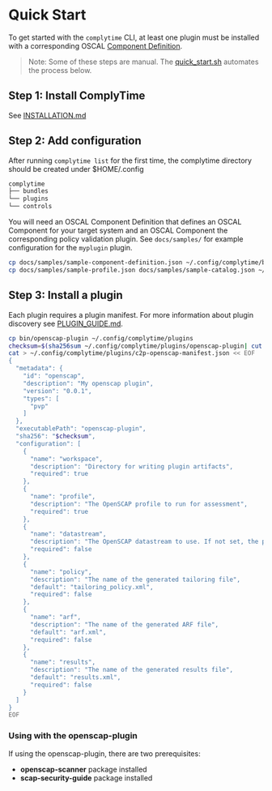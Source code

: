 # Quick Start

To get started with the `complytime` CLI, at least one plugin must be installed with a corresponding OSCAL [Component Definition](https://pages.nist.gov/OSCAL/resources/concepts/layer/implementation/component-definition/).

> Note: Some of these steps are manual. The [quick_start.sh](../scripts/quick_start/quick_start.sh) automates the process below.

## Step 1: Install ComplyTime

See [INSTALLATION.md](INSTALLATION.md)

## Step 2: Add configuration

After running `complytime list` for the first time, the complytime
directory should be created under $HOME/.config

```markdown
complytime
├── bundles
└── plugins
└── controls
```

You will need an OSCAL Component Definition that defines an OSCAL Component for your target system and an OSCAL Component the corresponding
policy validation plugin. See `docs/samples/` for example configuration for the `myplugin` plugin.

```bash
cp docs/samples/sample-component-definition.json ~/.config/complytime/bundles
cp docs/samples/sample-profile.json docs/samples/sample-catalog.json ~/.config/complytime/controls
```

## Step 3: Install a plugin

Each plugin requires a plugin manifest. For more information about plugin discovery see [PLUGIN_GUIDE.md](PLUGIN_GUIDE.md).

```bash
cp bin/openscap-plugin ~/.config/complytime/plugins
checksum=$(sha256sum ~/.config/complytime/plugins/openscap-plugin| cut -d ' ' -f 1 )
cat > ~/.config/complytime/plugins/c2p-openscap-manifest.json << EOF
{
  "metadata": {
    "id": "openscap",
    "description": "My openscap plugin",
    "version": "0.0.1",
    "types": [
      "pvp"
    ]
  },
  "executablePath": "openscap-plugin",
  "sha256": "$checksum",
  "configuration": [
    {
      "name": "workspace",
      "description": "Directory for writing plugin artifacts",
      "required": true
    },
    {
      "name": "profile",
      "description": "The OpenSCAP profile to run for assessment",
      "required": true
    },
    {
      "name": "datastream",
      "description": "The OpenSCAP datastream to use. If not set, the plugin will try to determine it based on system information",
      "required": false
    },
    {
      "name": "policy",
      "description": "The name of the generated tailoring file",
      "default": "tailoring_policy.xml",
      "required": false
    },
    {
      "name": "arf",
      "description": "The name of the generated ARF file",
      "default": "arf.xml",
      "required": false
    },
    {
      "name": "results",
      "description": "The name of the generated results file",
      "default": "results.xml",
      "required": false
    }
  ]
}
EOF
```

### Using with the openscap-plugin

If using the openscap-plugin, there are two prerequisites:
- **openscap-scanner** package installed
- **scap-security-guide** package installed
